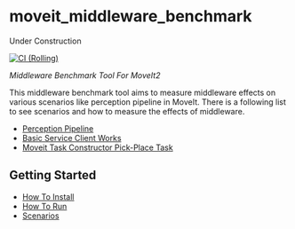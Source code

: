 # moveit_middleware_benchmark

Under Construction

[![CI (Rolling)](https://github.com/CihatAltiparmak/moveit_middleware_benchmark/actions/workflows/industrial_ci.yml/badge.svg?branch=main)](https://github.com/CihatAltiparmak/moveit_middleware_benchmark/actions/workflows/industrial_ci.yml?query=branch%3Amain)

*Middleware Benchmark Tool For MoveIt2*

This middleware benchmark tool aims to measure middleware effects on various scenarios like perception pipeline in MoveIt. There is a following list to see scenarios and how to measure the effects of middleware.

* [Perception Pipeline](./docs/scenarios/perception_pipeline_benchmark.md)
* [Basic Service Client Works](./docs/scenarios/basic_service_client_benchmark.md)
* [Moveit Task Constructor Pick-Place Task](./docs/scenarios/moveit_task_constructor_benchmark.md)

## Getting Started

* [How To Install](./docs/how_to_install.md)
* [How To Run](./docs/how_to_run.md)
* [Scenarios](./docs/scenarios/)
